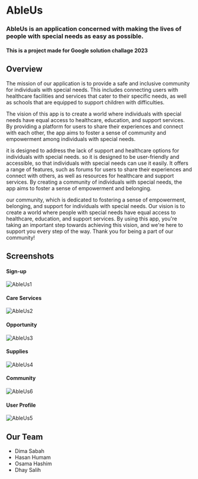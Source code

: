 # AbleUs

### AbleUs is an application concerned with making the lives of people with special needs as easy as possible.

#### This is a project made for Google solution challage 2023

## Overview

The mission of our application is to provide a safe and inclusive community for individuals with special needs. This includes connecting users with healthcare facilities and services that cater to their specific needs, as well as schools that are equipped to support children with difficulties.

The vision of this app is to create a world where individuals with special needs have equal access to healthcare, education, and support services. By providing a platform for users to share their experiences and connect with each other, the app aims to foster a sense of community and empowerment among individuals with special needs.

it is designed to address the lack of support and healthcare options for individuals with special needs. 
so it is designed to be user-friendly and accessible, so that individuals with special needs can use it easily. It offers a range of features, such as forums for users to share their experiences and connect with others, as well as resources for healthcare and support services. By creating a community of individuals with special needs, the app aims to foster a sense of empowerment and belonging.

our community, which is dedicated to fostering a sense of empowerment, belonging, and support for individuals with special needs. Our vision is to create a world where people with special needs have equal access to healthcare, education, and support services. By using this app, you're taking an important step towards achieving this vision, and we're here to support you every step of the way. Thank you for being a part of our community!

## Screenshots

#### Sign-up
![AbleUs1](https://user-images.githubusercontent.com/129291090/228655538-9aaac09b-be00-4197-87cd-e2b0597e5290.png)

#### Care Services
![AbleUs2](https://user-images.githubusercontent.com/129291090/228655701-0230fe40-9d9f-497e-a71f-6a98c48acf14.png)

#### Opportunity
![AbleUs3](https://user-images.githubusercontent.com/129291090/228655960-9a05dfb8-e3da-4a3e-ac5a-eb0a4b2ae762.png)

#### Supplies
![AbleUs4](https://user-images.githubusercontent.com/129291090/228656055-b22e0e28-ab4c-4b32-9f8d-1bd6a67670c4.png)

#### Community
![AbleUs6](https://user-images.githubusercontent.com/129291090/228656274-cf82ad33-cd64-48f3-904f-8ad285ddb1c7.png)

#### User Profile
![AbleUs5](https://user-images.githubusercontent.com/129291090/228656328-17d830d7-ccce-4424-aef1-451f269ee007.png)

## Our Team

- Dima Sabah 
- Hasan Humam
- Osama Hashim
- Dhay Salih
